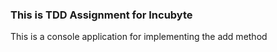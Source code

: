 ### This is TDD Assignment for Incubyte
This is a console application for implementing the add method 

